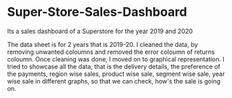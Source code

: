# Super-Store-Sales-Dashboard
Its a sales dashboard of a Superstore for the year 2019 and 2020

The data sheet is for 2 years that is 2019-20. I cleaned the data, by removing unwanted coloumns and removed the error coloumn of returns coloumn.
Once cleaning was done, I moved on to graphical representation. I tried to showcase all the data, that is the delivery details, the preference of the payments, region wise sales, product wise sale, segment wise sale, year wise sale in different graphs, so that we can check, how's the sale is going on.
